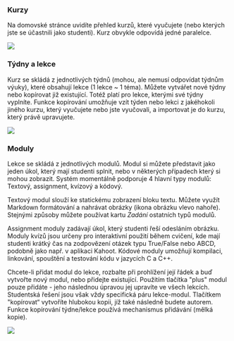 ### Kurzy
Na domovské stránce uvidíte přehled kurzů, které vyučujete (nebo kterých jste se účastnili jako studenti).
Kurz obvykle odpovídá jedné paralelce.

![](/images_for_md_files/guides/cz/teacher/teacher_interface/course_list.png)

### Týdny a lekce

Kurz se skládá z jednotlivých týdnů (mohou, ale nemusí odpovídat týdnům výuky), které obsahují lekce (1 lekce ~ 1 téma).
Můžete vytvářet nové týdny nebo kopírovat již existující. Totéž platí pro lekce, kterými své týdny vyplníte.
Funkce kopírování umožňuje vzít týden nebo lekci z jakéhokoli jiného kurzu, který vyučujete nebo jste vyučovali, a importovat je do kurzu, který právě upravujete.

![](/images_for_md_files/guides/cz/teacher/teacher_interface/week_import.png)

### Moduly

Lekce se skládá z jednotlivých modulů. Modul si můžete představit jako jeden úkol, který mají studenti splnit,
nebo v některých případech který si mohou zobrazit.
Systém momentálně podporuje 4 hlavní typy modulů: Textový, assignment, kvízový a kódový.

Textový modul slouží ke statickému zobrazení bloku textu. Můžete využít Markdown formátování a nahrávat obrázky (ikona obrázku vlevo nahoře).
Stejnými způsoby můžete používat kartu *Zadání* ostatních typů modulů.

Assignment moduly zadávají úkol, který studenti řeší odesláním obrázku. Moduly kvízů jsou určeny pro interaktivní použití během cvičení, kde mají studenti
krátký čas na zodpovězení otázek typu True/False nebo ABCD, podobně jako např. v aplikaci Kahoot. Kódové moduly umožňují kompilaci, linkování,
spouštění a testování kódu v jazycích C a C++.

Chcete-li přidat modul do lekce, rozbalte při prohlížení její řádek a buď vytvořte nový modul, nebo přidejte existující.
Použitím tlačítka "plus" modul pouze přidáte - jeho následnou úpravou jej upravíte ve všech lekcích.
Studentská řešení jsou však vždy specifická páru lekce-modul. Tlačítkem "kopírovat“ vytvoříte
hlubokou kopii, jíž také následně budete autorem. Funkce kopírování týdne/lekce používá mechanismus přidávání (mělká kopie).

![](/images_for_md_files/guides/cz/teacher/teacher_interface/module_list.png)